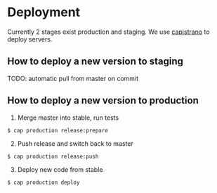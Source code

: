 # Deployment

Currently 2 stages exist production and staging.
We use [capistrano](http://capistranorb.com/) to deploy servers.

## How to deploy a new version to staging

TODO: automatic pull from master on commit

## How to deploy a new version to production
1. Merge master into stable, run tests

```
$ cap production release:prepare
```

2. Push release and switch back to master

```
$ cap production release:push
```

3. Deploy new code from stable

```
$ cap production deploy
```
